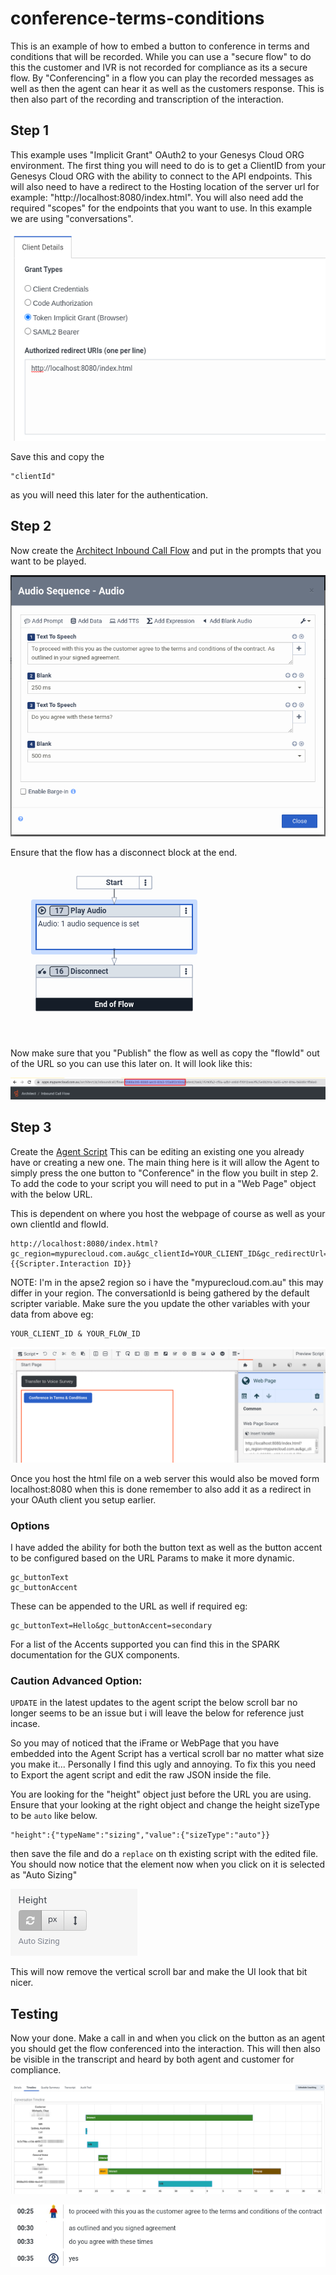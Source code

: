 # conference-terms-conditions

This is an example of how to embed a button to conference in terms and conditions that will be recorded. While you can use a "secure flow" to do this the customer and IVR is not recorded for compliance as its a secure flow. By "Conferencing" in a flow you can play the recorded messages as well as then the agent can hear it as well as the customers response. This is then also part of the recording and transcription of the interaction.

## Step 1

This example uses "Implicit Grant" OAuth2 to your Genesys Cloud ORG environment. The first thing you will need to do is to get a ClientID from your Genesys Cloud ORG with the ability to connect to the API endpoints. This will also need to have a redirect to the Hosting location of the server url for example: "http://localhost:8080/index.html". You will also need add the required "scopes" for the endpoints that you want to use. In this example we are using "conversations".

![](/docs/images/oauth.png?raw=true)

Save this and copy the

    "clientId"

as you will need this later for the authentication.

## Step 2

Now create the [Architect Inbound Call Flow](https://help.mypurecloud.com/articles/add-the-inbound-call-flow/) and put in the prompts that you want to be played.

![](/docs/images/prompts.png?raw=true)

Ensure that the flow has a disconnect block at the end.

![](/docs/images/flow.png?raw=true)

Now make sure that you "Publish" the flow as well as copy the "flowId" out of the URL so you can use this later on. It will look like this:

![](/docs/images/flowId.png?raw=true)

## Step 3

Create the [Agent Script](https://help.mypurecloud.com/articles/create-script/) This can be editing an existing one you already have or creating a new one. The main thing here is it will allow the Agent to simply press the one button to "Conference" in the flow you built in step 2. To add the code to your script you will need to put in a "Web Page" object with the below URL.

This is dependent on where you host the webpage of course as well as your own clientId and flowId.

    http://localhost:8080/index.html?gc_region=mypurecloud.com.au&gc_clientId=YOUR_CLIENT_ID&gc_redirectUrl=http://localhost:8080/index.html&gc_flowId=YOUR_FLOW_ID&gc_conversationId={{Scripter.Interaction ID}}

NOTE: I'm in the apse2 region so i have the "mypurecloud.com.au" this may differ in your region. The conversationId is being gathered by the default scripter variable. Make sure the you update the other variables with your data from above eg:

    YOUR_CLIENT_ID & YOUR_FLOW_ID

![](/docs/images/script.png?raw=true)

Once you host the html file on a web server this would also be moved form localhost:8080 when this is done remember to also add it as a redirect in your OAuth client you setup earlier.

### Options

I have added the ability for both the button text as well as the button accent to be configured based on the URL Params to make it more dynamic.

```
gc_buttonText
gc_buttonAccent
```

These can be appended to the URL as well if required eg:

```
gc_buttonText=Hello&gc_buttonAccent=secondary
```

For a list of the Accents supported you can find this in the SPARK documentation for the GUX components.

### Caution Advanced Option:

`UPDATE` in the latest updates to the agent script the below scroll bar no longer seems to be an issue but i will leave the below for reference just incase.

So you may of noticed that the iFrame or WebPage that you have embedded into the Agent Script has a vertical scroll bar no matter what size you make it... Personally I find this ugly and annoying. To fix this you need to Export the agent script and edit the raw JSON inside the file.

You are looking for the "height" object just before the URL you are using. Ensure that your looking at the right object and change the height sizeType to be `auto` like below.

```
"height":{"typeName":"sizing","value":{"sizeType":"auto"}}
```

then save the file and do a `replace` on th existing script with the edited file. You should now notice that the element now when you click on it is selected as "Auto Sizing"

![](/docs/images/height.png?raw=true)

This will now remove the vertical scroll bar and make the UI look that bit nicer.

## Testing

Now your done. Make a call in and when you click on the button as an agent you should get the flow conferenced into the interaction. This will then also be visible in the transcript and heard by both agent and customer for compliance.

![](/docs/images/timeline.png?raw=true)

![](/docs/images/transcript.png?raw=true)
